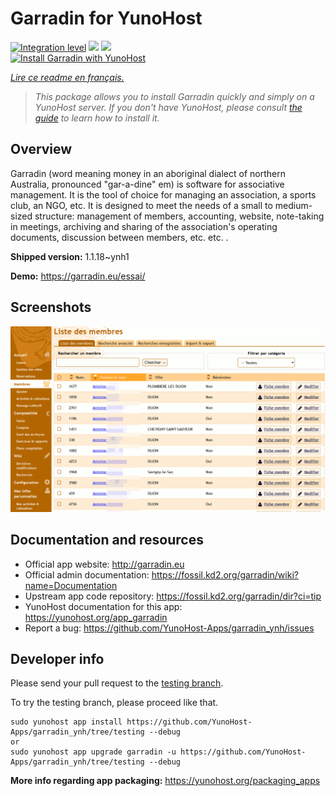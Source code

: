 <!--
N.B.: This README was automatically generated by https://github.com/YunoHost/apps/tree/master/tools/README-generator
It shall NOT be edited by hand.
-->

# Garradin for YunoHost

[![Integration level](https://dash.yunohost.org/integration/garradin.svg)](https://dash.yunohost.org/appci/app/garradin) ![](https://ci-apps.yunohost.org/ci/badges/garradin.status.svg) ![](https://ci-apps.yunohost.org/ci/badges/garradin.maintain.svg)  
[![Install Garradin with YunoHost](https://install-app.yunohost.org/install-with-yunohost.svg)](https://install-app.yunohost.org/?app=garradin)

*[Lire ce readme en français.](./README_fr.md)*

> *This package allows you to install Garradin quickly and simply on a YunoHost server.
If you don't have YunoHost, please consult [the guide](https://yunohost.org/#/install) to learn how to install it.*

## Overview

Garradin (word meaning money in an aboriginal dialect of northern Australia, pronounced "gar-a-dine" em) is software for associative management. It is the tool of choice for managing an association, a sports club, an NGO, etc. It is designed to meet the needs of a small to medium-sized structure: management of members, accounting, website, note-taking in meetings, archiving and sharing of the association's operating documents, discussion between members, etc. etc. . 

**Shipped version:** 1.1.18~ynh1

**Demo:** https://garradin.eu/essai/

## Screenshots

![](./doc/screenshots/screenshot.png)

## Documentation and resources

* Official app website: http://garradin.eu
* Official admin documentation: https://fossil.kd2.org/garradin/wiki?name=Documentation
* Upstream app code repository: https://fossil.kd2.org/garradin/dir?ci=tip
* YunoHost documentation for this app: https://yunohost.org/app_garradin
* Report a bug: https://github.com/YunoHost-Apps/garradin_ynh/issues

## Developer info

Please send your pull request to the [testing branch](https://github.com/YunoHost-Apps/garradin_ynh/tree/testing).

To try the testing branch, please proceed like that.
```
sudo yunohost app install https://github.com/YunoHost-Apps/garradin_ynh/tree/testing --debug
or
sudo yunohost app upgrade garradin -u https://github.com/YunoHost-Apps/garradin_ynh/tree/testing --debug
```

**More info regarding app packaging:** https://yunohost.org/packaging_apps